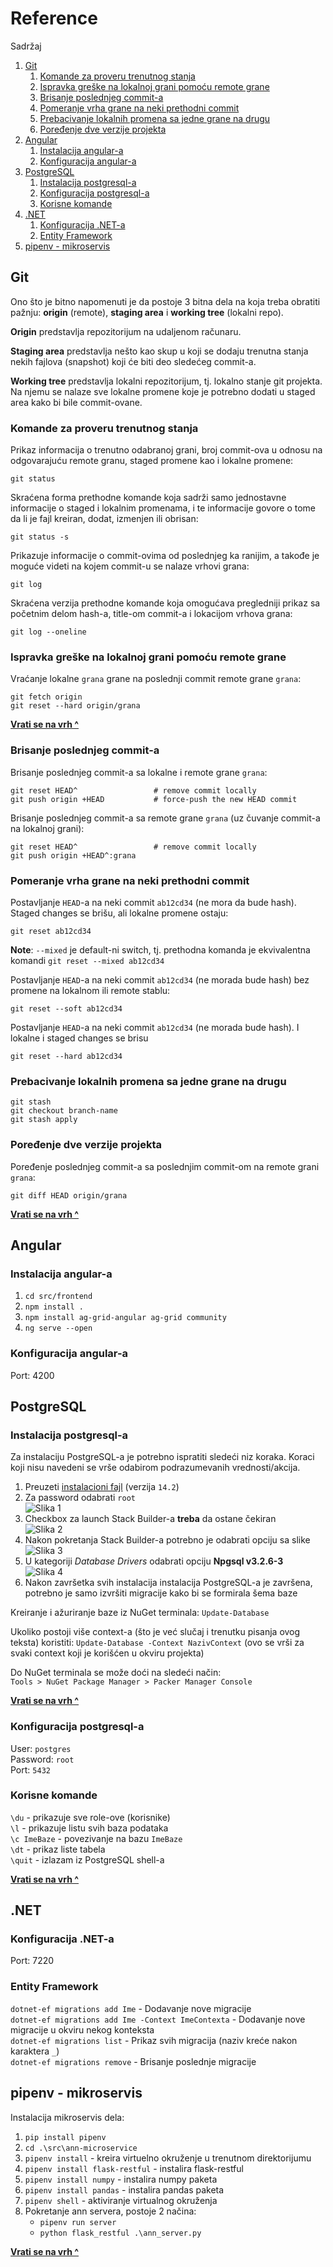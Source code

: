# Reference

Sadržaj
1. [Git](#git)
    1. [Komande za proveru trenutnog stanja](#komande-za-proveru-trenutnog-stanja)
    2. [Ispravka greške na lokalnoj grani pomoću remote grane](#ispravka-gre%C5%A1ke-na-lokalnoj-grani-pomo%C4%87u-remote-grane)
    3. [Brisanje poslednjeg commit-a](#brisanje-poslednjeg-commit-a)
    4. [Pomeranje vrha grane na neki prethodni commit](#pomeranje-vrha-grane-na-neki-prethodni-commit)
    5. [Prebacivanje lokalnih promena sa jedne grane na drugu](#prebacivanje-lokalnih-promena-sa-jedne-grane-na-drugu)
    6. [Poređenje dve verzije projekta](#pore%C4%91enje-dve-verzije-projekta)
2. [Angular](#angular)
   1. [Instalacija angular-a](#instalacija-angular-a)
   2. [Konfiguracija angular-a](#konfiguracija-angular-a)
3. [PostgreSQL](#postgresql)
    1. [Instalacija postgresql-a](#instalacija-postgresql-a)
    2. [Konfiguracija postgresql-a](#konfiguracija-postgresql-a)
    3. [Korisne komande](#korisne-komande)
4. [.NET](#net)
   1. [Konfiguracija .NET-a](#konfiguracija-net-a)
   2. [Entity Framework](#entity-framework)
5. [pipenv - mikroservis](#pipenv-mikroservis)

## Git

Ono što je bitno napomenuti je da postoje 3 bitna dela na koja treba obratiti pažnju: **origin** (remote), **staging area** i **working tree** (lokalni repo). 

**Origin** predstavlja repozitorijum na udaljenom računaru.

**Staging area** predstavlja nešto kao skup u koji se dodaju trenutna stanja nekih fajlova (snapshot) koji će biti deo sledećeg commit-a.

**Working tree** predstavlja lokalni repozitorijum, tj. lokalno stanje git projekta. Na njemu se nalaze sve lokalne promene koje je potrebno dodati u staged area kako bi bile commit-ovane.

### Komande za proveru trenutnog stanja

Prikaz informacija o trenutno odabranoj grani, broj commit-ova u odnosu na odgovarajuću remote granu, staged promene kao i lokalne promene:
```
git status
```

Skraćena forma prethodne komande koja sadrži samo jednostavne informacije o staged i lokalnim promenama, i te informacije govore o tome da li je fajl kreiran, dodat, izmenjen ili obrisan:
```
git status -s
```

Prikazuje informacije o commit-ovima od poslednjeg ka ranijim, a takođe je moguće videti na kojem commit-u se nalaze vrhovi grana:
```
git log
```

Skraćena verzija prethodne komande koja omogućava pregledniji prikaz sa početnim delom hash-a, title-om commit-a i lokacijom vrhova grana:
```
git log --oneline
```

### Ispravka greške na lokalnoj grani pomoću remote grane

Vraćanje lokalne `grana` grane na poslednji commit remote grane `grana`:
```
git fetch origin
git reset --hard origin/grana
```
  
[**Vrati se na vrh ^**](#reference)
  
### Brisanje poslednjeg commit-a

Brisanje poslednjeg commit-a sa lokalne i remote grane `grana`:
```
git reset HEAD^                 # remove commit locally
git push origin +HEAD           # force-push the new HEAD commit
```


Brisanje poslednjeg commit-a sa remote grane `grana` (uz čuvanje commit-a na lokalnoj grani):
```
git reset HEAD^                 # remove commit locally
git push origin +HEAD^:grana
```

### Pomeranje vrha grane na neki prethodni commit


Postavljanje `HEAD`-a na neki commit `ab12cd34` (ne mora da bude hash). Staged changes se brišu, ali lokalne promene ostaju:
```
git reset ab12cd34
```
**Note**: `--mixed` je default-ni switch, tj. prethodna komanda je ekvivalentna komandi `git reset --mixed ab12cd34`


Postavljanje `HEAD`-a na neki commit `ab12cd34` (ne morada bude hash) bez promene na lokalnom ili remote stablu:
```
git reset --soft ab12cd34
```


Postavljanje `HEAD`-a na neki commit `ab12cd34` (ne morada bude hash). I lokalne i staged changes se brisu
```
git reset --hard ab12cd34
```

### Prebacivanje lokalnih promena sa jedne grane na drugu

```
git stash
git checkout branch-name
git stash apply
```

### Poređenje dve verzije projekta

Poređenje poslednjeg commit-a sa poslednjim commit-om na remote grani `grana`:
```
git diff HEAD origin/grana
```




[**Vrati se na vrh ^**](#reference)

## Angular
### Instalacija angular-a

1. `cd src/frontend`
2. `npm install .`
3. `npm install ag-grid-angular ag-grid community`
4. `ng serve --open`

### Konfiguracija angular-a
Port: 4200
## PostgreSQL
### Instalacija postgresql-a

Za instalaciju PostgreSQL-a je potrebno ispratiti sledeći niz koraka. Koraci koji nisu navedeni se vrše odabirom podrazumevanih vrednosti/akcija.

1. Preuzeti [instalacioni fajl](https://www.postgresql.org/download/) (verzija `14.2`)
2. Za password odabrati `root`  
   ![Slika 1](img/ref-postgres-1.png)
3. Checkbox za launch Stack Builder-a **treba** da ostane čekiran  
   ![Slika 2](img/ref-postgres-2.png)
4. Nakon pokretanja Stack Builder-a potrebno je odabrati opciju sa slike  
   ![Slika 3](img/ref-postgres-3.png)
5. U kategoriji _Database Drivers_ odabrati opciju **Npgsql v3.2.6-3**  
   ![Slika 4](img/ref-postgres-4.png)
6. Nakon završetka svih instalacija instalacija PostgreSQL-a je završena, potrebno je samo izvršiti migracije kako bi se formirala šema baze

Kreiranje i ažuriranje baze iz NuGet terminala: 
```Update-Database```

Ukoliko postoji više context-a (što je već slučaj i trenutku pisanja ovog teksta) koristiti:
```Update-Database -Context NazivContext```
(ovo se vrši za svaki context koji je korišćen u okviru projekta)

Do NuGet terminala se može doći na sledeći način:  
`Tools > NuGet Package Manager > Packer Manager Console`

[**Vrati se na vrh ^**](#reference)
### Konfiguracija postgresql-a

User: `postgres`  
Password: `root`  
Port: `5432`  

### Korisne komande

`\du` - prikazuje sve role-ove (korisnike)  
`\l` - prikazuje listu svih baza podataka  
`\c ImeBaze` - povezivanje na bazu `ImeBaze`  
`\dt` - prikaz liste tabela  
`\quit` - izlazam iz PostgreSQL shell-a  

[**Vrati se na vrh ^**](#reference)


## .NET
### Konfiguracija .NET-a
Port: 7220
### Entity Framework

`dotnet-ef migrations add Ime` - Dodavanje nove migracije  
`dotnet-ef migrations add Ime -Context ImeContexta` - Dodavanje nove migracije u okviru nekog konteksta  
`dotnet-ef migrations list` - Prikaz svih migracija (naziv kreće nakon karaktera `_`)  
`dotnet-ef migrations remove` - Brisanje poslednje migracije    

## pipenv - mikroservis

Instalacija mikroservis dela:
1. `pip install pipenv`
2. `cd .\src\ann-microservice`
3. `pipenv install` - kreira virtuelno okruženje u trenutnom direktorijumu
4. `pipenv install flask-restful` - instalira flask-restful
5. `pipenv install numpy` - instalira numpy paketa
6. `pipenv install pandas` - instalira pandas paketa
7. `pipenv shell` - aktiviranje virtualnog okruženja
8.	Pokretanje ann servera, postoje 2 načina:
	* `pipenv run server`
	* `python flask_restful .\ann_server.py`

[**Vrati se na vrh ^**](#reference)
